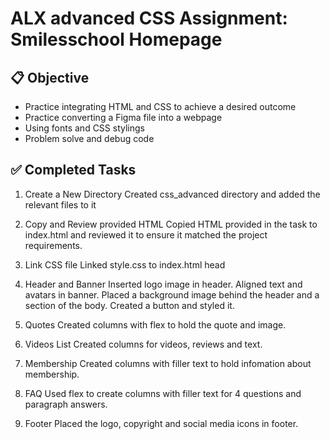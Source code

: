 
# ALX advanced CSS Assignment: Smilesschool Homepage

## :clipboard: Objective
- Practice integrating HTML and CSS to achieve a desired outcome
- Practice converting a Figma file into a webpage
- Using fonts and CSS stylings
- Problem solve and debug code

## :white_check_mark: Completed Tasks
1. Create a New Directory
Created css_advanced directory and added the relevant files to it

2. Copy and Review provided HTML
Copied HTML provided in the task to index.html and reviewed it to ensure it matched the project requirements.

3. Link CSS file
Linked style.css to index.html head

4. Header and Banner
Inserted logo image in header. Aligned text and avatars in banner. Placed a background image behind the header and a section of the body. Created a button and styled it.

5. Quotes
Created columns with flex to hold the quote and image. 

6. Videos List
Created columns for videos, reviews and text.

7. Membership
Created columns with filler text to hold infomation about membership.

9. FAQ
Used flex to create columns with filler text for 4 questions and paragraph answers.

11. Footer
Placed the logo, copyright and social media icons in footer.

